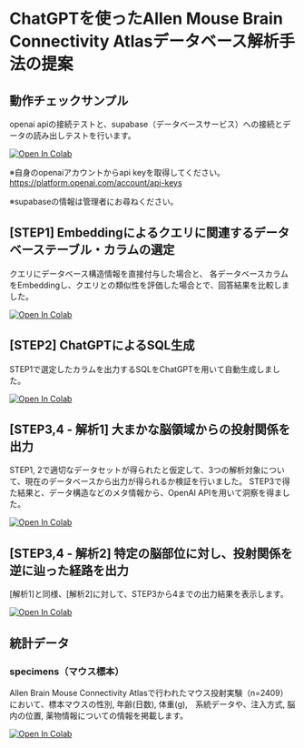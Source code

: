 # ChatGPTを使ったAllen Mouse Brain Connectivity Atlasデータベース解析手法の提案

## 動作チェックサンプル

openai apiの接続テストと、supabase（データベースサービス）への接続とデータの読み出しテストを行います。

[![Open In Colab](https://colab.research.google.com/assets/colab-badge.svg)](https://colab.research.google.com/github/FujiiWebWorks/chatgpt-database-analysis-app/blob/main/sample.ipynb)

※自身のopenaiアカウントからapi keyを取得してください。
https://platform.openai.com/account/api-keys

※supabaseの情報は管理者にお尋ねください。


## [STEP1] Embeddingによるクエリに関連するデータベーステーブル・カラムの選定

クエリにデータベース構造情報を直接付与した場合と、
各データベースカラムをEmbeddingし、クエリとの類似性を評価した場合とで、回答結果を比較しました。

[![Open In Colab](https://colab.research.google.com/assets/colab-badge.svg)](https://colab.research.google.com/github/FujiiWebWorks/chatgpt-database-analysis-app/blob/main/STEP1_select_table_columns_with_embedding.ipynb)


## [STEP2] ChatGPTによるSQL生成

STEP1で選定したカラムを出力するSQLをChatGPTを用いて自動生成しました。

[![Open In Colab](https://colab.research.google.com/assets/colab-badge.svg)](https://colab.research.google.com/github/FujiiWebWorks/chatgpt-database-analysis-app/blob/main/STEP2_generate_sql_with_openai_api.ipynb)



## [STEP3,4 - 解析1] 大まかな脳領域からの投射関係を出力

STEP1, 2で適切なデータセットが得られたと仮定して、3つの解析対象について、現在のデータベースから出力が得られるか検証を行いました。
STEP3で得た結果と、データ構造などのメタ情報から、OpenAI APIを用いて洞察を得ました。


[![Open In Colab](https://colab.research.google.com/assets/colab-badge.svg)](https://colab.research.google.com/github/FujiiWebWorks/chatgpt-database-analysis-app/blob/main/STEP3_4_for_ANALYSIS_1.ipynb)


## [STEP3,4 - 解析2] 特定の脳部位に対し、投射関係を逆に辿った経路を出力

[解析1]と同様、[解析2]に対して、STEP3から4までの出力結果を表示します。

[![Open In Colab](https://colab.research.google.com/assets/colab-badge.svg)](https://colab.research.google.com/github/FujiiWebWorks/chatgpt-database-analysis-app/blob/main/STEP3_4_for_ANALYSIS_2.ipynb)


## 統計データ

### specimens（マウス標本）

Allen Brain Mouse Connectivity Atlasで行われたマウス投射実験（n=2409）において、標本マウスの性別, 年齢(日数), 体重(g),　系統データや、注入方式, 脳内の位置, 薬物情報についての情報を掲載します。

[![Open In Colab](https://colab.research.google.com/assets/colab-badge.svg)](https://colab.research.google.com/github/FujiiWebWorks/chatgpt-database-analysis-app/blob/main/stats_specimens.ipynb)
